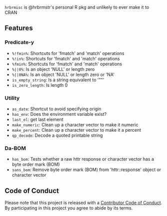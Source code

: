 
<!-- README.md is generated from README.Rmd. Please edit that file -->
`hrbrmisc` is @hrbrmstr's personal R pkg and unlikely to ever make it to CRAN

Features
--------

### Predicate-y

-   `%!fmin%`: Shortcuts for 'fmatch' and 'match' operations
-   `%!in%`: Shortcuts for 'fmatch' and 'match' operations
-   `%fmin%`: Shortcuts for 'fmatch' and 'match' operations
-   `%||0%`: Is an object 'NULL' or length zero
-   `%||0NA%`: Is an object 'NULL' or length zero or 'NA'
-   `is_empty_string`: Is a string equivalent to '""'
-   `is_zero_length`: Is length 0

### Utility

-   `as_date`: Shortcut to avoid specifying origin
-   `has_env`: Does the environment variable exist?
-   `last_el`: get last element
-   `make_numeric`: Clean up a character vector to make it numeric
-   `make_percent`: Clean up a character vector to make it a percent
-   `qp_decode`: Decode a quoted printable string

### Da-BOM

-   `has_bom`: Tests whether a raw httr response or character vector has a byte order mark (BOM)
-   `sans_bom`: Remove byte order mark (BOM) from 'httr::response' object or character vector

Code of Conduct
---------------

Please note that this project is released with a [Contributor Code of Conduct](CONDUCT.md). By participating in this project you agree to abide by its terms.
